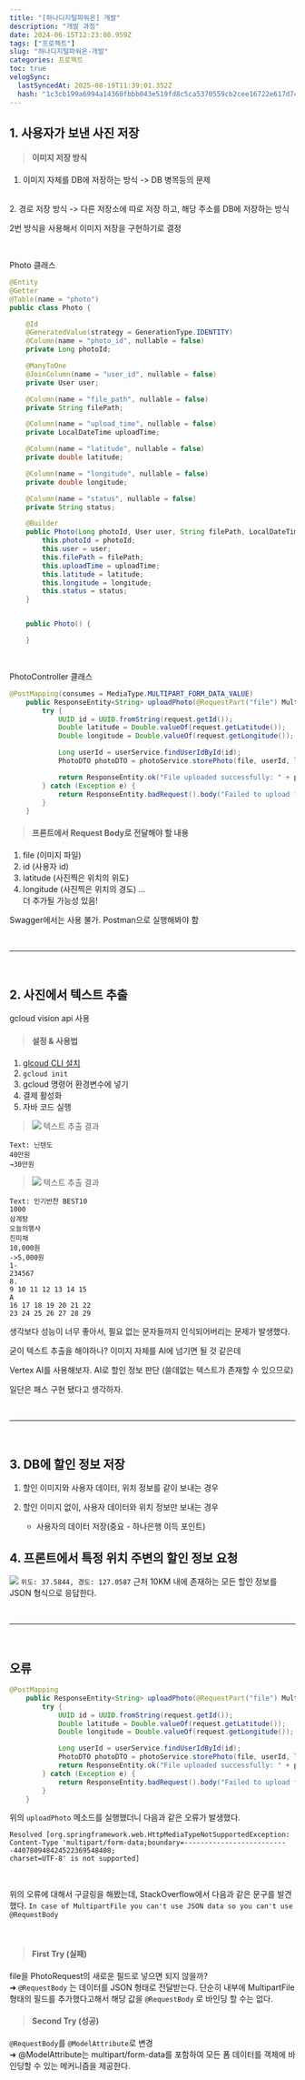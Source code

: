 ```yaml
---
title: "[하나디지털파워온] 개발"
description: "개발 과정"
date: 2024-06-15T12:23:08.959Z
tags: ["프로젝트"]
slug: "하나디지털파워온-개발"
categories: 프로젝트
toc: true
velogSync:
  lastSyncedAt: 2025-08-19T11:39:01.352Z
  hash: "1c3cb199a6994a14360fbbb043e519fd8c5ca5370559cb2cee16722e617d7485"
---
```


## 1. 사용자가 보낸 사진 저장
>#### 이미지 저장 방식
1. 이미지 자체를 DB에 저장하는 방식
-> DB 병목등의 문제
<br>
2. 경로 저장 방식
-> 다른 저장소에 따로 저장 하고, 해당 주소를 DB에 저장하는 방식

2번 방식을 사용해서 이미지 저장을 구현하기로 결정

<br>

Photo 클래스

```java
@Entity
@Getter
@Table(name = "photo")
public class Photo {

    @Id
    @GeneratedValue(strategy = GenerationType.IDENTITY)
    @Column(name = "photo_id", nullable = false)
    private Long photoId;

    @ManyToOne
    @JoinColumn(name = "user_id", nullable = false)
    private User user;

    @Column(name = "file_path", nullable = false)
    private String filePath;

    @Column(name = "upload_time", nullable = false)
    private LocalDateTime uploadTime;

    @Column(name = "latitude", nullable = false)
    private double latitude;

    @Column(name = "longitude", nullable = false)
    private double longitude;

    @Column(name = "status", nullable = false)
    private String status;

    @Builder
    public Photo(Long photoId, User user, String filePath, LocalDateTime uploadTime, double latitude, double longitude, String status) {
        this.photoId = photoId;
        this.user = user;
        this.filePath = filePath;
        this.uploadTime = uploadTime;
        this.latitude = latitude;
        this.longitude = longitude;
        this.status = status;
    }


    public Photo() {

    }

```

<br>

PhotoController 클래스
```java
@PostMapping(consumes = MediaType.MULTIPART_FORM_DATA_VALUE)
    public ResponseEntity<String> uploadPhoto(@RequestPart("file") MultipartFile file, @ModelAttribute PhotoRequest request) {
        try {
            UUID id = UUID.fromString(request.getId());
            Double latitude = Double.valueOf(request.getLatitude());
            Double longitude = Double.valueOf(request.getLongitude());

            Long userId = userService.findUserIdById(id);
            PhotoDTO photoDTO = photoService.storePhoto(file, userId, latitude, longitude);

            return ResponseEntity.ok("File uploaded successfully: " + photoDTO.getFilePath());
        } catch (Exception e) {
            return ResponseEntity.badRequest().body("Failed to upload file: " + e.getMessage());
        }
    }
```

>#### 프론트에서 Request Body로 전달해야 할 내용
1. file (이미지 파일)
2. id (사용자 id)
3. latitude (사진찍은 위치의 위도)
4. longitude (사진찍은 위치의 경도)
...<br>
더 추가될 가능성 있음!

Swagger에서는 사용 불가. Postman으로 실행해봐야 함

<br>

---

<br>

## 2. 사진에서 텍스트 추출
gcloud vision api 사용

>#### 설정 & 사용법
1. <a href = "https://cloud.google.com/sdk/docs/install?hl=ko">glcoud CLI 설치</a>
2. ```gcloud init```
3. gcloud 명령어 환경변수에 넣기
3. 결제 활성화
4. 자바 코드 실행


>![](https://velog.velcdn.com/images/jaewon-ju/post/fe8b8a31-058c-487e-ac82-928093f958eb/image.jpg)
텍스트 추출 결과
```
Text: 닌텐도
40만원
→30만원
```

> ![](https://velog.velcdn.com/images/jaewon-ju/post/5f0e9799-5eef-4485-837f-1e690b623d29/image.jpeg)
텍스트 추출 결과
```
Text: 인기반찬 BEST10
1000
삼계탕
오늘의행사
진미채
10,000원
->5,000원
1-
234567
8.
9 10 11 12 13 14 15
A
16 17 18 19 20 21 22
23 24 25 26 27 28 29
```

생각보다 성능이 너무 좋아서, 필요 없는 문자들까지 인식되어버리는 문제가 발생했다.


굳이 텍스트 추출을 해야하나?
이미지 자체를 AI에 넘기면 될 것 같은데

Vertex AI를 사용해보자.
AI로 할인 정보 판단 (쓸데없는 텍스트가 존재할 수 있으므로)

일단은 패스
구현 됐다고 생각하자.

<br>


---

<br>

## 3. DB에 할인 정보 저장
1. 할인 이미지와 사용자 데이터, 위치 정보를 같이 보내는 경우
2. 할인 이미지 없이, 사용자 데이터와 위치 정보만 보내는 경우



   - 사용자의 데이터 저장(중요 - 하나은행 이득 포인트)


## 4. 프론트에서 특정 위치 주변의 할인 정보 요청
![](https://velog.velcdn.com/images/jaewon-ju/post/b2911ede-6b13-4ab3-a79f-bc3b68dd05bd/image.png)
```위도: 37.5844, 경도: 127.0587``` 근처 10KM 내에 존재하는 모든 할인 정보를 JSON 형식으로 응답한다.





<br>

---

<br>

## 오류
```java
@PostMapping
    public ResponseEntity<String> uploadPhoto(@RequestPart("file") MultipartFile file, @RequestBody PhotoRequest request) {
        try {
            UUID id = UUID.fromString(request.getId());
            Double latitude = Double.valueOf(request.getLatitude());
            Double longitude = Double.valueOf(request.getLongitude());

            Long userId = userService.findUserIdById(id);
            PhotoDTO photoDTO = photoService.storePhoto(file, userId, latitude, longitude);
            return ResponseEntity.ok("File uploaded successfully: " + photoDTO.getFilePath());
        } catch (Exception e) {
            return ResponseEntity.badRequest().body("Failed to upload file: " + e.getMessage());
        }
    }
```
위의 ```uploadPhoto``` 메소드를 실행했더니 다음과 같은 오류가 발생했다.
```
Resolved [org.springframework.web.HttpMediaTypeNotSupportedException:
Content-Type 'multipart/form-data;boundary=--------------------------440780948424522369548408;
charset=UTF-8' is not supported]
```

<br>

위의 오류에 대해서 구글링을 해봤는데, StackOverflow에서 다음과 같은 문구를 발견했다.
```In case of MultipartFile you can't use JSON data so you can't use @RequestBody```

<br>

> #### First Try (실패)
file을 PhotoRequest의 새로운 필드로 넣으면 되지 않을까?<br>
➜ ```@RequestBody``` 는 데이터를 JSON 형태로 전달받는다. 
단순히 내부에 MultipartFile 형태의 필드를 추가했다고해서 해당 값을 ```@RequestBody``` 로 바인딩 할 수는 없다. 

> #### Second Try (성공)
```@RequestBody```를 ```@ModelAttribute```로 변경<br>
➜  @ModelAttribute는 multipart/form-data를 포함하여 모든 폼 데이터를 객체에 바인딩할 수 있는 메커니즘을 제공한다.


<br>

